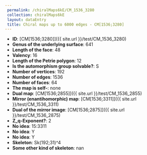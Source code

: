 ```yaml
--- 
 permalink: /chiralMaps6kE/CM_1536_3280 
 collection: chiralMaps6kE
 layout: dataEntry
 title: Chiral maps up to 6000 edges - CM[1536;3280]
---
```


- **ID**: [CM[1536;3280]]({{ site.url }}/test/CM_1536_3280)
- **Genus of the underlying surface**: 641
- **Length of the face**: 48
- **Valency**: 16
- **Length of the Petrie polygon**: 12
- **Is the automorphism group solvable?**: S
- **Number of vertices**: 192
- **Number of edges**: 1536
- **Number of faces**: 64
- **The map is self-**: none
- **Dual map**: [CM[1536;2855]]({{ site.url }}/test/CM_1536_2855)
- **Mirror (enantihomorphic) map**: [CM[1536;3311]]({{ site.url }}/test/CM_1536_3311)
- **Dual of the mirror image**: [CM[1536;2875]]({{ site.url }}/test/CM_1536_2875)
- **Z_q-Exponent?**: 2
- **No idea**:  15:3311
- **No idea**: Y
- **No idea**: Y
- **Skeleton**: Sk(192;31)^4
- **Some other kind of skeleton**: nan
